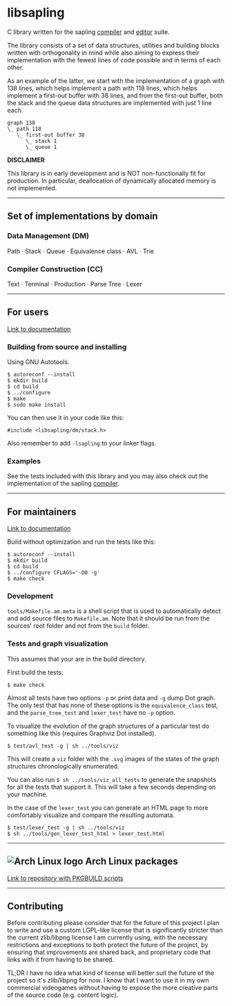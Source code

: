 # libsapling

C library written for the sapling
[compiler](https://github.com/andriybyelikov/sapling) and
[editor](https://github.com/andriybyelikov/sapling-gui) suite.

The library consists of a set of data structures, utilities and building blocks
written with orthogonality in mind while also aiming to express their implementation with the fewest lines of code possible and in terms of each
other.

As an example of the latter, we start with the implementation of a graph with
138 lines, which helps implement a path with 118 lines, which helps implement a
first-out buffer with 38 lines, and from the first-out buffer, both the stack
and the queue data structures are implemented with just 1 line each.

```
graph 138
\_ path 118
   \_ first-out buffer 38
      \_ stack 1
      \_ queue 1
```

**DISCLAIMER**

This library is in early development and is NOT non-functionally fit for
production. In particular, deallocation of dynamically allocated memory is not
implemented.

---


## Set of implementations by domain

### Data Management (DM)

Path ·
Stack ·
Queue ·
Equivalence class ·
AVL ·
Trie

### Compiler Construction (CC)

Text ·
Terminal ·
Production ·
Parse Tree ·
Lexer

---


## For users

[Link to documentation](https://andriybyelikov.github.io/libsapling/docs/users/html/index.html)

### Building from source and installing

Using GNU Autotools.

```
$ autoreconf --install
$ mkdir build
$ cd build
$ ../configure
$ make
$ sudo make install
```

You can then use it in your code like this:

```
#include <libsapling/dm/stack.h>
```

Also remember to add ```-lsapling``` to your linker flags.

### Examples

See the tests included with this library and you may also check out the
implementation of the sapling [compiler](https://github.com/andriybyelikov/sapling).

---

## For maintainers

[Link to documentation](https://andriybyelikov.github.io/libsapling/docs/maintainers/html/index.html)

Build without optimization and run the tests like this:

```
$ autoreconf --install
$ mkdir build
$ cd build
$ ../configure CFLAGS='-O0 -g'
$ make check
```

### Development

`tools/Makefile.am.meta` is a shell script that is used to automatically detect
and add source files to `Makefile.am`. Note that it should be run from the
sources' root folder and not from the `build` folder.

### Tests and graph visualization

This assumes that your are in the build directory.

First build the tests:

`$ make check`

Almost all tests have two options `-p` or print data and `-g` dump Dot graph.
The only test that has none of these options is the `equivalence_class` test,
and the `parse_tree_test` and `lexer_test` have no `-p` option.

To visualize the evolution of the graph structures of a particular test do
something like this (requires Graphviz Dot installed).

`$ test/avl_test -g | sh ../tools/viz`

This will create a `viz` folder with the `.svg` images of the states of the 
graph structures chronologically enumerated.

You can also run `$ sh ../tools/viz_all_tests` to generate the snapshots for
all the tests that support it. This will take a few seconds depending on your
machine.

In the case of the `lexer_test` you can generate an HTML page to more
comfortably visualize and compare the resulting automata.

```
$ test/lexer_test -g | sh ../tools/viz
$ sh ../tools/gen_lexer_test_html > lexer_test.html
```

---

## ![Arch Linux logo](https://raw.githubusercontent.com/unixporn/distro-icons/71c205b588a9ea021705867ebfccbd859a196192/SVG/arch.svg) Arch Linux packages

[Link to repository with PKGBUILD scripts](https://github.com/andriybyelikov/archlinux-sapling-packages)

---

## Contributing

Before contributing please consider that for the future of this project I plan
to write and use a custom LGPL-like license that is significantly stricter than
the current zlib/libpng license I am currently using, with the necessary
restrictions and exceptions to both protect the future of the project, by
ensuring that improvements are shared back, and proprietary code that links
with it from having to be shared.

TL;DR I have no idea what kind of license will better suit the future of the
project so it's zlib/libpng for now. I know that I want to use it in my own
commercial videogames without having to expose the more creative parts of the
source code (e.g. content logic).
